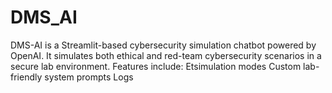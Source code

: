 # DMS_AI
DMS-AI is a Streamlit-based cybersecurity simulation chatbot powered by OpenAI. It simulates both ethical and red-team cybersecurity scenarios in a secure lab environment.  Features include:  Etsimulation modes  Custom lab-friendly system prompts  Logs
